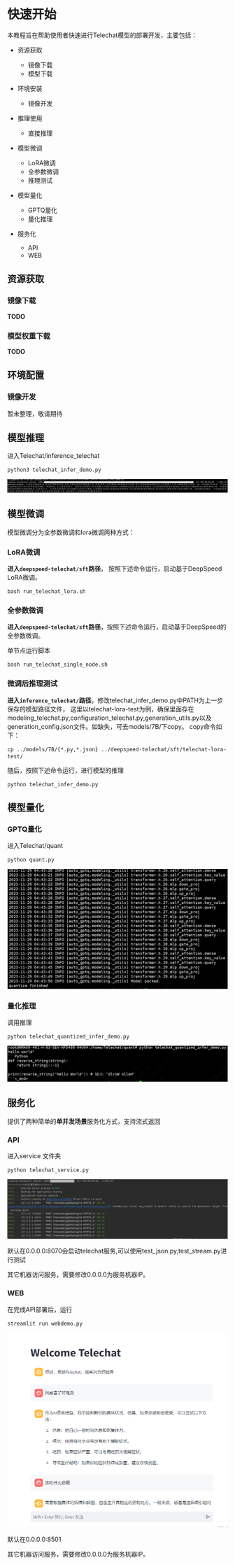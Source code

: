 # 快速开始

本教程旨在帮助使用者快速进行Telechat模型的部署开发，主要包括：

- 资源获取
    - 镜像下载
    - 模型下载

- 环境安装
    - 镜像开发

- 推理使用
    - 直接推理

- 模型微调
    - LoRA微调
    - 全参数微调
    - 推理测试

- 模型量化
    - GPTQ量化
    - 量化推理

- 服务化
    - API
    - WEB

## 资源获取


### 镜像下载

**TODO**

### 模型权重下载

**TODO**

## 环境配置


### 镜像开发

暂未整理，敬请期待

## 模型推理

进入Telechat/inference_telechat

```shell
python3 telechat_infer_demo.py
```

![直接推理结果](../images/直接推理结果.png)

## 模型微调

模型微调分为全参数微调和lora微调两种方式：

### LoRA微调

**进入`deepspeed-telechat/sft`路径**， 按照下述命令运行，启动基于DeepSpeed LoRA微调。

```shell
bash run_telechat_lora.sh
```

### 全参数微调

**进入`deepspeed-telechat/sft`路径**，按照下述命令运行，启动基于DeepSpeed的全参数微调。

单节点运行脚本

```shell
bash run_telechat_single_node.sh
```

### 微调后推理测试

**进入`inference_telechat/`路径**，修改telechat_infer_demo.py中PATH为上一步保存的模型路径文件，
这里以telechat-lora-test为例，确保里面存在modeling_telechat.py,configuration_telechat.py,generation_utils.py以及generation_config.json文件。如缺失，可去models/7B/下copy。 copy命令如下：

```shell
cp ../models/7B/{*.py,*.json} ../deepspeed-telechat/sft/telechat-lora-test/
```

随后，按照下述命令运行，进行模型的推理

```shell
python telechat_infer_demo.py
```

## 模型量化

### GPTQ量化

进入Telechat/quant

```shell
python quant.py
```

![量化结果](../images/量化结果.png)

### 量化推理

调用推理

```shell
python telechat_quantized_infer_demo.py
```

![量化推理结果](../images/量化推理结果.png)

## 服务化

提供了两种简单的**单并发场景**服务化方式，支持流式返回

### API

进入service 文件夹

```shell
python telechat_service.py
```
![API](../images/api页面.png)

默认在0.0.0.0:8070会启动telechat服务,可以使用test_json.py,test_stream.py进行测试

其它机器访问服务，需要修改0.0.0.0为服务机器IP。
### WEB

在完成API部署后，运行

```shell
streamlit run webdemo.py
```
![API](../images/web页面.png)

默认在0.0.0.0:8501

其它机器访问服务，需要修改0.0.0.0为服务机器IP。